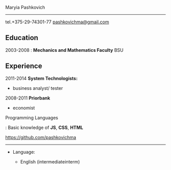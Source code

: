 Maryia Pashkovich

-----------------------     ----------------------------
tel.+375-29-74301-77            pashkovichma@gmail.com


Education
---------

2003-2008
:   **Mechanics and Mathematics Faculty** BSU


Experience
----------

2011-2014
**System Technologists:**

* business analyst/ tester

2008-2011
**Priorbank**

* economist

Programming Languages

:   Basic knowledge of **JS**, **CSS**, **HTML**

https://github.com/pashkovichma

----------------------------------------

* Language:

     * English (intermediateinterm)